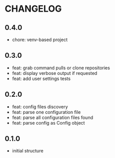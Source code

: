 <!--
Onur is free software: you can redistribute it and/or modify
it under the terms of the GNU General Public License as published by
the Free Software Foundation, either version 3 of the License, or
(at your option) any later version.

Onur is distributed in the hope that it will be useful,
but WITHOUT ANY WARRANTY; without even the implied warranty of
MERCHANTABILITY or FITNESS FOR A PARTICULAR PURPOSE.  See the
GNU General Public License for more details.

You should have received a copy of the GNU General Public License
along with Onur. If not, see <https://www.gnu.org/licenses/>.
-->

# CHANGELOG

## 0.4.0

- chore: venv-based project

## 0.3.0

- feat: grab command pulls or clone repositories
- feat: display verbose output if requested 
- feat: add user settings tests

## 0.2.0

- feat: config files discovery 
- feat: parse one configuration file
- feat: parse all configuration files found
- feat: parse config as Config object

## 0.1.0

- initial structure

